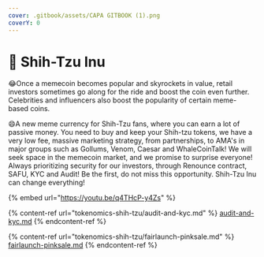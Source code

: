 ```yaml
---
cover: .gitbook/assets/CAPA GITBOOK (1).png
coverY: 0
---
```


# 🐶 Shih-Tzu Inu

:joy:Once a memecoin becomes popular and skyrockets in value, retail investors sometimes go along for the ride and boost the coin even further. Celebrities and influencers also boost the popularity of certain meme-based coins.

:smile:A new meme currency for Shih-Tzu fans, where you can earn a lot of passive money. You need to buy and keep your Shih-tzu tokens, we have a very low fee, massive marketing strategy, from partnerships, to AMA's in major groups such as Gollums, Venom, Caesar and WhaleCoinTalk! We will seek space in the memecoin market, and we promise to surprise everyone! Always prioritizing security for our investors, through Renounce contract, SAFU, KYC and Audit! Be the first, do not miss this opportunity. Shih-Tzu Inu can change everything!

{% embed url="https://youtu.be/q4THcP-y4Zs" %}

{% content-ref url="tokenomics-shih-tzu/audit-and-kyc.md" %}
[audit-and-kyc.md](tokenomics-shih-tzu/audit-and-kyc.md)
{% endcontent-ref %}

{% content-ref url="tokenomics-shih-tzu/fairlaunch-pinksale.md" %}
[fairlaunch-pinksale.md](tokenomics-shih-tzu/fairlaunch-pinksale.md)
{% endcontent-ref %}
